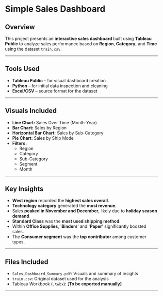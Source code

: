 # Simple Sales Dashboard

## Overview

This project presents an **interactive sales dashboard** built using **Tableau Public** to analyze sales performance based on **Region**, **Category**, and **Time** using the dataset `train.csv`.

---

## Tools Used

- **Tableau Public** – for visual dashboard creation  
- **Python** – for initial data inspection and cleaning  
- **Excel/CSV** – source format for the dataset  

---

## Visuals Included

- **Line Chart:** Sales Over Time (Month-Year)  
- **Bar Chart:** Sales by Region  
- **Horizontal Bar Chart:** Sales by Sub-Category  
- **Pie Chart:** Sales by Ship Mode  
- **Filters:**  
  - Region  
  - Category  
  - Sub-Category  
  - Segment  
  - Month  

---

## Key Insights

- **West region** recorded the **highest sales overall**.  
- **Technology category** generated the **most revenue**.  
- Sales **peaked in November and December**, likely due to **holiday season demand**.  
- **Standard Class** was the **most used shipping method**.  
- Within **Office Supplies**, '**Binders**' and '**Paper**' significantly boosted sales.  
- The **Consumer segment** was the **top contributor** among customer types.

---

## Files Included

- `Sales_Dashboard_Summary.pdf`: Visuals and summary of insights  
- `train.csv`: Original dataset used for the analysis  
- Tableau Workbook (`.twbx`): **[To be exported manually]**

---
